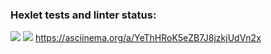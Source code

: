 ### Hexlet tests and linter status:
<a href="https://codeclimate.com/github/codeclimate/codeclimate/maintainability"><img src="https://api.codeclimate.com/v1/badges/a99a88d28ad37a79dbf6/maintainability" /></a>
<a href="https://github.com/HelenHorner/frontend-project-lvl1/actions/workflows/node.js.yml"><img src="https://github.com/HelenHorner/frontend-project-lvl1/actions/workflows/node.js.yml/badge.svg"></a>
https://asciinema.org/a/YeThHRoK5eZB7J8jzkjUdVn2x
